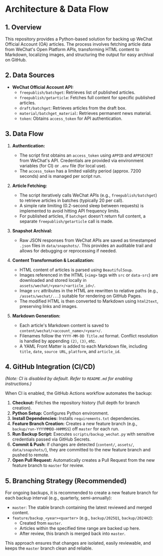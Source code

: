 # Architecture & Data Flow

## 1. Overview

This repository provides a Python-based solution for backing up WeChat Official Account (OA) articles. The process involves fetching article data from WeChat's Open Platform APIs, transforming HTML content to Markdown, localizing images, and structuring the output for easy archival on GitHub.

## 2. Data Sources

- **WeChat Official Account API:**
  - `freepublish/batchget`: Retrieves list of published articles.
  - `freepublish/getarticle`: Fetches full content for specific published articles.
  - `draft/batchget`: Retrieves articles from the draft box.
  - `material/batchget_material`: Retrieves permanent news material.
  - `token`: Obtains `access_token` for API authentication.

## 3. Data Flow

1.  **Authentication:**
    - The script first obtains an `access_token` using `APPID` and `APPSECRET` from WeChat's API. Credentials are provided via environment variables (for CI) or `.env` file (for local use).
    - The `access_token` has a limited validity period (approx. 7200 seconds) and is managed per script run.

2.  **Article Fetching:**
    - The script iteratively calls WeChat APIs (e.g., `freepublish/batchget`) to retrieve articles in batches (typically 20 per call).
    - A simple rate limiting (0.2-second sleep between requests) is implemented to avoid hitting API frequency limits.
    - For published articles, if `batchget` doesn't return full content, a separate `freepublish/getarticle` call is made.

3.  **Snapshot Archival:**
    - Raw JSON responses from WeChat APIs are saved as timestamped `.json` files in `data/snapshots/`. This provides an auditable trail and allows for debugging or reprocessing if needed.

4.  **Content Transformation & Localization:**
    - HTML content of articles is parsed using `BeautifulSoup`.
    - Images referenced in the HTML (`<img>` tags with `src` or `data-src`) are downloaded and stored locally in `assets/wechat/<year>/<article_id>/`.
    - Image `src` attributes in the HTML are rewritten to relative paths (e.g., `/assets/wechat/...`) suitable for rendering on GitHub Pages.
    - The modified HTML is then converted to Markdown using `html2text`, preserving links and images.

5.  **Markdown Generation:**
    - Each article's Markdown content is saved to `content/wechat/<account_name>/<year>/`.
    - Filenames follow the `YYYY-MM-DD Title.md` format. Conflict resolution is handled by appending `(2)`, `(3)`, etc.
    - A YAML Front Matter is added to each Markdown file, including `title`, `date`, `source URL`, `platform`, and `article_id`.

## 4. GitHub Integration (CI/CD)

*(Note: CI is disabled by default. Refer to `README.md` for enabling instructions.)*

When CI is enabled, the GitHub Actions workflow automates the backup:

1.  **Checkout:** Fetches the repository history (full depth for branch creation).
2.  **Python Setup:** Configures Python environment.
3.  **Install Dependencies:** Installs `requirements.txt` dependencies.
4.  **Feature Branch Creation:** Creates a new feature branch (e.g., `backup/run-YYYYMMDD-HHMMSS`) off `master` for each run.
5.  **Run Backup Script:** Executes `scripts/backup_wechat.py` with sensitive credentials passed via GitHub Secrets.
6.  **Commit & Push:** If changes are detected (`content/`, `assets/`, `data/snapshots/`), they are committed to the new feature branch and pushed to remote.
7.  **Open Pull Request:** Automatically creates a Pull Request from the new feature branch to `master` for review.

## 5. Branching Strategy (Recommended)

For ongoing backups, it is recommended to create a new feature branch for each backup interval (e.g., quarterly, semi-annually):

- `master`: The stable branch containing the latest reviewed and merged content.
- `feature/backup_<year><quarter>` (e.g., `backup/2025Q1`, `backup/2024H2`):
  - Created from `master`.
  - Articles within the specified time range are backed up here.
  - After review, this branch is merged back into `master`.

This approach ensures that changes are isolated, easily reviewable, and keeps the `master` branch clean and reliable.
